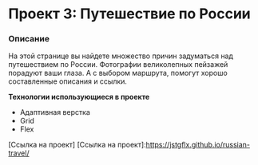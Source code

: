 # Проект 3: Путешествие по России

### Описание
На этой странице вы найдете множество причин задуматься над путешествием по России. Фотографии великолепных пейзажей порадуют ваши глаза. А с выбором маршрута, помогут хорошо составленные описания и ссылки. 

**Технологии использующиеся в проекте**

* Адаптивная верстка
* Grid
* Flex

[Ссылка на проект]
[Ссылка на проект]:https://jstgflx.github.io/russian-travel/